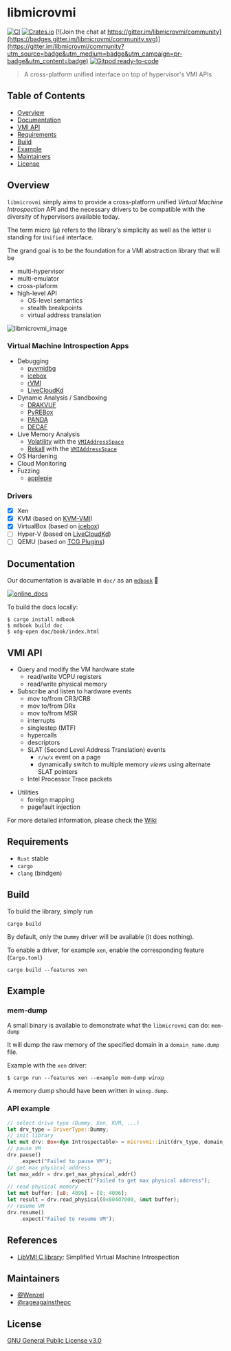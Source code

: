 # libmicrovmi

[![CI](https://github.com/Wenzel/libmicrovmi/workflows/CI/badge.svg)](https://github.com/Wenzel/libmicrovmi/actions?query=workflow%3ACI)
[![Crates.io](https://img.shields.io/crates/v/microvmi.svg)](https://crates.io/crates/microvmi)
[![Join the chat at https://gitter.im/libmicrovmi/community](https://badges.gitter.im/libmicrovmi/community.svg)](https://gitter.im/libmicrovmi/community?utm_source=badge&utm_medium=badge&utm_campaign=pr-badge&utm_content=badge)
[![Gitpod ready-to-code](https://img.shields.io/badge/Gitpod-ready--to--code-blue?logo=gitpod)](https://gitpod.io/#https://github.com/Wenzel/libmicrovmi)

> A cross-platform unified interface on top of hypervisor's VMI APIs

## Table of Contents

- [Overview](#overview)
- [Documentation](#documentation)
- [VMI API](#vmi-api)
- [Requirements](#requirements)
- [Build](#build)
- [Example](#example)
- [Maintainers](#maintainers)
- [License](#license)

## Overview

`libmicrovmi` simply aims to provide a cross-platform unified _Virtual Machine Introspection_ API and the necessary drivers to be
compatible with the diversity of hypervisors available today.

The term micro (μ) refers to the library's simplicity as well as the letter `U`
standing for `Unified` interface.

The grand goal is to be the foundation for a VMI abstraction library that will
be
- multi-hypervisor
- multi-emulator
- cross-plaform
- high-level API
    - OS-level semantics
    - stealth breakpoints
    - virtual address translation

![libmicrovmi_image](https://user-images.githubusercontent.com/964610/67619627-51036e80-f7ed-11e9-80f6-2eb15b018108.png)

### Virtual Machine Introspection Apps

- Debugging
    - [pyvmidbg](https://github.com/Wenzel/pyvmidbg)
    - [icebox](https://github.com/thalium/icebox)
    - [rVMI](https://github.com/fireeye/rvmi)
    - [LiveCloudKd](https://github.com/comaeio/LiveCloudKd)
- Dynamic Analysis / Sandboxing
    - [DRAKVUF](https://github.com/tklengyel/drakvuf)
    - [PyREBox](https://github.com/Cisco-Talos/pyrebox)
    - [PANDA](https://github.com/panda-re/panda)
    - [DECAF](https://github.com/decaf-project/DECAF)
- Live Memory Analysis
    - [Volatility](https://github.com/volatilityfoundation/volatility) with the [`VMIAddressSpace`](https://github.com/libvmi/python/blob/d50eca447c4b3ea2ba49df847bfb7a3d6f000bc0/volatility/vmi.py)
    - [Rekall](https://github.com/google/rekall) with the [`VMIAddressSpace`](https://github.com/google/rekall/blob/e2424fb0cfd34db954101375a58fdfafeac3d2fa/rekall-core/rekall/plugins/addrspaces/vmi.py)
- OS Hardening
- Cloud Monitoring
- Fuzzing
    - [applepie](https://github.com/gamozolabs/applepie)

### Drivers

- [x] Xen
- [x] KVM (based on [KVM-VMI](https://github.com/KVM-VMI/kvm-vmi))
- [x] VirtualBox (based on [icebox](https://github.com/thalium/icebox))
- [ ] Hyper-V (based on [LiveCloudKd](https://github.com/comaeio/LiveCloudKd))
- [ ] QEMU (based on [TCG Plugins](https://github.com/comaeio/LiveCloudKd))

## Documentation

Our documentation is available in `doc/` as an [`mdbook`](https://rust-lang.github.io/mdBook/) 📖

[![online_docs](https://img.shields.io/badge/Online-Documentation-green)](https://libmicrovmi.github.io/)

To build the docs locally:
~~~
$ cargo install mdbook
$ mdbook build doc
$ xdg-open doc/book/index.html
~~~

## VMI API

* Query and modify the VM hardware state
    - read/write VCPU registers
    - read/write physical memory
* Subscribe and listen to hardware events
    - mov to/from CR3/CR8
    - mov to/from DRx
    - mov to/from MSR
    - interrupts
    - singlestep (MTF)
    - hypercalls
    - descriptors
    - SLAT (Second Level Address Translation) events
        - `r/w/x` event on a page
        - dynamically switch to multiple memory _views_ using alternate SLAT pointers
    - Intel Processor Trace packets
- Utilities
    - foreign mapping
    - pagefault injection

For more detailed information, please check the [Wiki](https://github.com/Wenzel/libmicrovmi/wiki)

## Requirements

- `Rust` stable
- `cargo`
- `clang` (bindgen)

## Build

To build the library, simply run

    cargo build

By default, only the `Dummy` driver will be available (it does nothing).

To enable a driver, for example `xen`, enable the corresponding feature
(`Cargo.toml`)

    cargo build --features xen

## Example

### mem-dump

A small binary is available to demonstrate what the `libmicrovmi` can do: `mem-dump`

It will dump the raw memory of the specified domain in a `domain_name.dump`
file.

Example with the `xen` driver:
~~~
$ cargo run --features xen --example mem-dump winxp
~~~

A memory dump should have been written in `winxp.dump`.

### API example

~~~Rust
// select drive type (Dummy, Xen, KVM, ...)
let drv_type = DriverType::Dummy;
// init library
let mut drv: Box<dyn Introspectable> = microvmi::init(drv_type, domain_name);
// pause VM
drv.pause()
    .expect("Failed to pause VM");
// get max physical address
let max_addr = drv.get_max_physical_addr()
                    .expect("Failed to get max physical address");
// read physical memory
let mut buffer: [u8; 4096] = [0; 4096];
let result = drv.read_physical(0x804d7000, &mut buffer);
// resume VM
drv.resume()
    .expect("Failed to resume VM");
~~~

## References

- [LibVMI C library](https://github.com/libvmi/libvmi): Simplified Virtual Machine Introspection

## Maintainers

- [@Wenzel](https://github.com/Wenzel)
- [@rageagainsthepc](https://github.com/rageagainsthepc)

## License

[GNU General Public License v3.0](https://github.com/Wenzel/pyvmidbg/blob/master/LICENSE)
